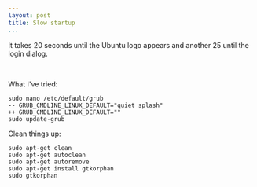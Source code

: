 ```yaml
---
layout: post
title: Slow startup
...
```


It takes 20 seconds until the Ubuntu logo appears and another 25 until the login
dialog.

 

What I've tried:

~~~~~~~~~~~~~~~~~~~~~~~~~~~~~~~~~~~~~~~~~~~~~~~~~~~~~~~~~~~~~~~~~~~~~~~~~~~~~~~~
sudo nano /etc/default/grub
-- GRUB_CMDLINE_LINUX_DEFAULT="quiet splash"
++ GRUB_CMDLINE_LINUX_DEFAULT=""
sudo update-grub
~~~~~~~~~~~~~~~~~~~~~~~~~~~~~~~~~~~~~~~~~~~~~~~~~~~~~~~~~~~~~~~~~~~~~~~~~~~~~~~~

Clean things up:

~~~~~~~~~~~~~~~~~~~~~~~~~~~~~~~~~~~~~~~~~~~~~~~~~~~~~~~~~~~~~~~~~~~~~~~~~~~~~~~~
sudo apt-get clean
sudo apt-get autoclean
sudo apt-get autoremove
sudo apt-get install gtkorphan
sudo gtkorphan
~~~~~~~~~~~~~~~~~~~~~~~~~~~~~~~~~~~~~~~~~~~~~~~~~~~~~~~~~~~~~~~~~~~~~~~~~~~~~~~~
